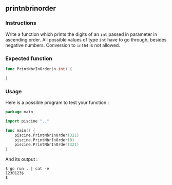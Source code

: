 ## printnbrinorder

### Instructions

Write a function which prints the digits of an `int` passed in parameter in ascending order.
All possible values of type `int` have to go through, besides negative numbers.
Conversion to `int64` is not allowed.

### Expected function

```go
func PrintNbrInOrder(n int) {

}
```

### Usage

Here is a possible program to test your function :

```go
package main

import piscine ".."

func main() {
	piscine.PrintNbrInOrder(321)
	piscine.PrintNbrInOrder(0)
	piscine.PrintNbrInOrder(321)
}
```

And its output :

```console
$ go run . | cat -e
1230123$
$
```
